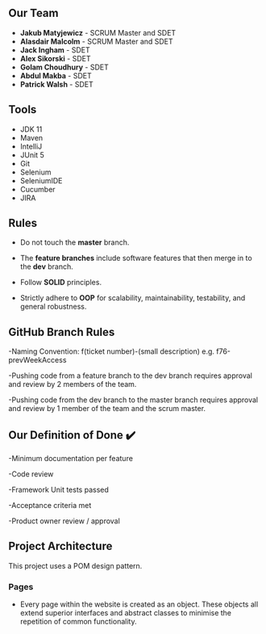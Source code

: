## Our Team

- **Jakub Matyjewicz** - SCRUM Master and SDET
- **Alasdair Malcolm** - SCRUM Master and SDET
- **Jack Ingham** - SDET
- **Alex Sikorski** - SDET
- **Golam Choudhury** - SDET
- **Abdul Makba** - SDET
- **Patrick Walsh** - SDET

## Tools

- JDK 11
- Maven
- IntelliJ
- JUnit 5
- Git
- Selenium
- SeleniumIDE
- Cucumber
- JIRA

## Rules

- Do not touch the **master** branch.

- The **feature branches** include software features that then merge in to the **dev** branch.

- Follow **SOLID** principles.

- Strictly adhere to **OOP** for scalability, maintainability, testability, and general robustness.

## GitHub Branch Rules

-Naming Convention: f(ticket number)-(small description) e.g. f76-prevWeekAccess

-Pushing code from a feature branch to the dev branch requires approval and review by 2 members of the team.

-Pushing code from the dev branch to the master branch requires approval and review by 1 member of the team and the scrum master.

## Our Definition of Done :heavy_check_mark:
-Minimum documentation per feature

-Code review

-Framework Unit tests passed

-Acceptance criteria met

-Product owner review / approval

## Project Architecture

This project uses a POM design pattern.

### Pages
- Every page within the website is created as an object. These objects all extend superior interfaces and abstract classes to minimise the repetition of common functionality.


